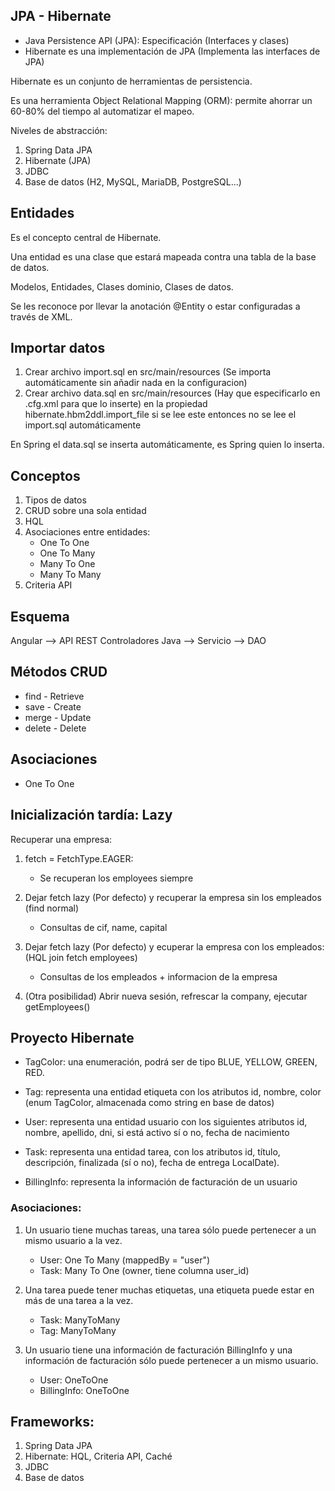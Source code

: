 
## JPA - Hibernate

* Java Persistence API (JPA): Especificación (Interfaces y clases)
* Hibernate es una implementación de JPA (Implementa las interfaces de JPA)

Hibernate es un conjunto de herramientas de persistencia.

Es una herramienta Object Relational Mapping (ORM): permite ahorrar 
un 60-80% del tiempo al automatizar el mapeo.


Niveles de abstracción:

1. Spring Data JPA
2. Hibernate (JPA)
3. JDBC
4. Base de datos (H2, MySQL, MariaDB, PostgreSQL...)


## Entidades

Es el concepto central de Hibernate.

Una entidad es una clase que estará mapeada contra una tabla de la base de datos. 

Modelos, Entidades, Clases dominio, Clases de datos.

Se les reconoce por llevar la anotación @Entity o estar configuradas a través de XML.


## Importar datos

1. Crear archivo import.sql en src/main/resources (Se importa automáticamente sin añadir nada en la configuracion)
2. Crear archivo data.sql en src/main/resources (Hay que especificarlo en .cfg.xml para que lo inserte) en la propiedad hibernate.hbm2ddl.import_file si se lee este entonces no se lee el import.sql automáticamente

En Spring el data.sql se inserta automáticamente, es Spring quien lo inserta.


## Conceptos

1. Tipos de datos
2. CRUD sobre una sola entidad
3. HQL
4. Asociaciones entre entidades:
	* One To One
	* One To Many
	* Many To One
	* Many To Many
5. Criteria API


## Esquema

Angular --> API REST Controladores Java --> Servicio --> DAO


## Métodos CRUD

* find - Retrieve
* save - Create
* merge - Update
* delete - Delete

## Asociaciones

* One To One


## Inicialización tardía: Lazy

Recuperar una empresa:

1. fetch = FetchType.EAGER:
	* Se recuperan los employees siempre
	
2. Dejar fetch lazy (Por defecto) y recuperar la empresa sin los empleados (find normal)
	* Consultas de cif, name, capital
	
3. Dejar fetch lazy (Por defecto) y ecuperar la empresa con los empleados: (HQL join fetch employees)
	* Consultas de los empleados + informacion de la empresa
	
4. (Otra posibilidad)  Abrir nueva sesión, refrescar la company, ejecutar getEmployees()



## Proyecto Hibernate


* TagColor: una enumeración, podrá ser de tipo BLUE, YELLOW, GREEN, RED.

* Tag: representa una entidad etiqueta con los atributos id, nombre, color (enum TagColor, almacenada como string en base de datos)

* User: representa una entidad usuario con los siguientes atributos id, nombre,
apellido, dni, si está activo sí o no, fecha de nacimiento

* Task: representa una entidad tarea, con los atributos id, título, descripción,
finalizada (sí o no), fecha de entrega LocalDate).

* BillingInfo: representa la información de facturación de un usuario


### Asociaciones:

1. Un usuario tiene muchas tareas, una tarea sólo puede pertenecer a un mismo
usuario a la vez.
	* User: One To Many (mappedBy = "user")
	* Task: Many To One (owner, tiene columna user_id)

2. Una tarea puede tener muchas etiquetas, una etiqueta puede estar en más de
una tarea a la vez.
	* Task: ManyToMany
	* Tag: ManyToMany

3. Un usuario tiene una información de facturación BillingInfo y una información
de facturación sólo puede pertenecer a un mismo usuario.
	* User: OneToOne
	* BillingInfo: OneToOne


## Frameworks:

1. Spring Data JPA
2. Hibernate: HQL, Criteria API, Caché
3. JDBC
4. Base de datos












